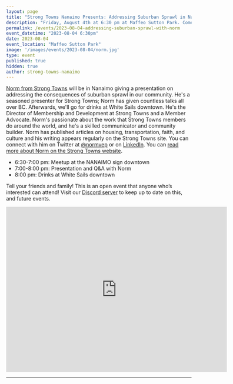 ```yaml
---
layout: page
title: "Strong Towns Nanaimo Presents: Addressing Suburban Sprawl in Nanaimo with Norm"
description: "Friday, August 4th at 6:30 pm at Maffeo Sutton Park. Come learn about the consequences of suburban sprawl in our community."
permalink: /events/2023-08-04-addressing-suburban-sprawl-with-norm
event_datetime: "2023-08-04 6:30pm"
date: 2023-08-04
event_location: "Maffeo Sutton Park"
image: '/images/events/2023-08-04/norm.jpg'
type: event
published: true
hidden: true
author: strong-towns-nanaimo
---
```


[Norm from Strong Towns](https://www.strongtowns.org/contributors-journal/2022/7/26/norm-van-eeden-petersman) will be in Nanaimo giving a presentation on addressing the consequences of suburban sprawl in our community. He's a seasoned presenter for Strong Towns; Norm has given countless talks all over BC. Afterwards, we'll go for drinks at White Sails downtown. He's the Director of Membership and Development at Strong Towns and a Member Advocate. Norm's passionate about the work that Strong Towns members do around the world, and he's a skilled communicator and community builder. Norm has published articles on housing, transportation, faith, and culture and his writing appears regularly on the Strong Towns site. You can connect with him on Twitter at [@normvep](https://twitter.com/normvep) or on [LinkedIn](https://www.linkedin.com/in/normvep/). You can [read more about Norm on the Strong Towns website](https://www.strongtowns.org/contributors-journal/2022/7/26/norm-van-eeden-petersman).

- 6:30-7:00 pm: Meetup at the NANAIMO sign downtown
- 7:00-8:00 pm: Presentation and Q&A with Norm
- 8:00 pm: Drinks at White Sails downtown

Tell your friends and family! This is an open event that anyone who’s interested can attend!
Visit our [Discord server](https://discord.gg/55gzSQPBmk?event=1126307299913367592) to keep up to date on this, and future events.

<iframe src="https://www.google.com/maps/embed?pb=!1m18!1m12!1m3!1d2608.5633990002148!2d-123.94119222251874!3d49.1708948786624!2m3!1f0!2f0!3f0!3m2!1i1024!2i768!4f13.1!3m3!1m2!1s0x5488a15eeca0c129%3A0xffb77d119abfc670!2sMaffeo%20Sutton%20Park!5e0!3m2!1sen!2sca!4v1690325347597!5m2!1sen!2sca" width="600" height="450" style="border:0;" allowfullscreen="" loading="lazy" referrerpolicy="no-referrer-when-downgrade"></iframe>

***